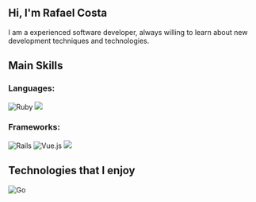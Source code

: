## Hi, I'm Rafael Costa

I am a experienced software developer, always willing to learn about new development techniques and technologies.

## Main Skills

### Languages: 
![Ruby](https://img.shields.io/badge/ruby-%23CC342D.svg?style=for-the-badge&logo=ruby&logoColor=white) <img src="https://img.shields.io/badge/javascript%20-%23323330.svg?&style=for-the-badge&logo=javascript&logoColor=%23F7DF1E"/> 
### Frameworks: 
![Rails](https://img.shields.io/badge/rails-%23CC0000.svg?style=for-the-badge&logo=ruby-on-rails&logoColor=white)
![Vue.js](https://img.shields.io/badge/vuejs-%2335495e.svg?style=for-the-badge&logo=vuedotjs&logoColor=%234FC08D)
<img src="https://img.shields.io/badge/react%20-%2320232a.svg?&style=for-the-badge&logo=react&logoColor=%2361DAFB"/> 

## Technologies that I enjoy
![Go](https://img.shields.io/badge/go-%2300ADD8.svg?style=for-the-badge&logo=go&logoColor=white)

